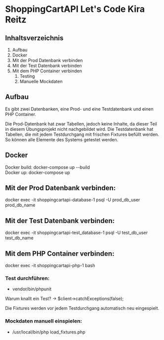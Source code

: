 # ShoppingCartAPI Let's Code Kira Reitz

## Inhaltsverzeichnis
1. Aufbau
2. Docker
3. Mit der Prod Datenbank verbinden
4. Mit der Test Datenbank verbinden
5. Mit dem PHP Container verbinden
    1. Testing
    2. Manuelle Mockdaten

## Aufbau
Es gibt zwei Datenbanken, eine Prod- und eine Testdatenbank und einen PHP Container.

Die Prod-Datenbank hat zwar Tabellen, jedoch keine Inhalte, da dieser Teil in diesem Übungsprojekt nicht nachgebildet wird. Die Testdatenbank hat Tabellen, die mit jedem Testdurchgang mit frischen Fixtures befüllt werden. So können alle Elemente des Systems getestet werden.

## Docker
Docker build: docker-compose up --build   
Docker up: docker-compose up

## Mit der Prod Datenbank verbinden:
docker exec -it shoppingcartapi-database-1 psql -U prod_db_user prod_db_name

## Mit der Test Datenbank verbinden:
docker exec -it shoppingcartapi-test_database-1 psql -U test_db_user test_db_name

## Mit dem PHP Container verbinden:
docker exec -it shoppingcartapi-php-1 bash

### Test durchführen: 
* vendor/bin/phpunit

Warum knallt ein Test? -> $client->catchExceptions(false);

Die Fixtures werden vor jedem Testdurchgang automatisch neu eingespielt.

### Mockdaten manuell einspielen:
* /usr/local/bin/php load_fixtures.php